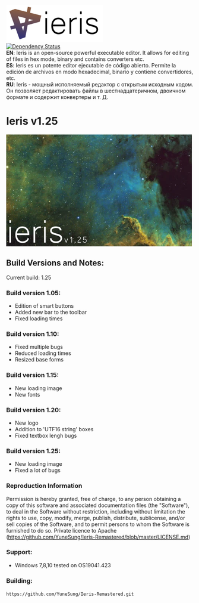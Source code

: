 ![Ieris](https://github.com/FR0E6HNIZCLL02SUMFWY/Ieris-Remastered/blob/master/icon/toptext.png?raw=true)\
[![Dependency Status](https://david-dm.org/atom/atom.svg)](https://david-dm.org/atom/atom)\
**EN**: Ieris is an open-source powerful executable editor. It allows for editing of files in hex mode, binary and contains converters etc.\
**ES**: Ieris es un potente editor ejecutable de código abierto. Permite la edición de archivos en modo hexadecimal, binario y contiene convertidores, etc.\
**RU**: Ieris - мощный исполняемый редактор с открытым исходным кодом. Он позволяет редактировать файлы в шестнадцатеричном, двоичном формате и содержит конвертеры и т. Д.

# Ieris v1.25
![Ieris](https://github.com/FR0E6HNIZCLL02SUMFWY/Ieris-Remastered/blob/master/icon/intro_rem.png?raw=true)

## Build Versions and Notes:
Current build: 1.25

### Build version 1.05:
  - Edition of smart buttons
  - Added new bar to the toolbar
  - Fixed loading times
  
### Build version 1.10:
  - Fixed multiple bugs
  - Reduced loading times
  - Resized base forms
  
### Build version 1.15:
  - New loading image
  - New fonts
  
### Build version 1.20:
  - New logo
  - Addition to 'UTF16 string' boxes
  - Fixed textbox lengh bugs
  
### Build version 1.25: 
  - New loading image
  - Fixed a lot of bugs

### Reproduction Information
Permission is hereby granted, free of charge, to any person obtaining a copy
of this software and associated documentation files (the "Software"), to deal
in the Software without restriction, including without limitation the rights
to use, copy, modify, merge, publish, distribute, sublicense, and/or sell
copies of the Software, and to permit persons to whom the Software is
furnished to do so. Private licence to Apache (https://github.com/YuneSung/Ieris-Remastered/blob/master/LICENSE.md)

### Support:
- Windows 7,8,10 tested on OS19041.423

### Building:
`https://github.com/YuneSung/Ieris-Remastered.git`
